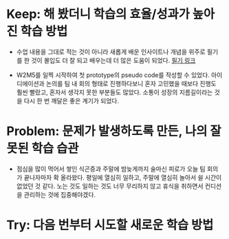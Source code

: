 # Keep: 해 봤더니 학습의 효율/성과가 높아진 학습 방법

- 수업 내용을 그대로 적는 것이 아니라 새롭게 배운 인사이트나 개념을 위주로 필기를 한 것이 몰입도 더 잘 되고 배우는데 더 많은 도움이 되었다. [필기 링크](https://chayhyeon.notion.site/7-14-230331850b7b80878258ccf663803413?source=copy_link)

- W2M5를 일찍 시작하여 첫 prototype의 pseudo code를 작성할 수 있었다. 아이디에이션과 논의를 팀 내 회의 형태로 진행하다보니 혼자 고민했을 때보다 진행도 훨씬 빨랐고, 혼자서 생각지 못한 부분들도 많았다. 소통이 성장의 지름길이라는 것을 다시 한 번 깨달은 좋은 계기가 되었다.

# Problem: 문제가 발생하도록 만든, 나의 잘못된 학습 습관

- 점심을 많이 먹어서 쌓인 식곤증과 주말에 밤늦게까지 술마신 피로가 오늘 팀 회의가 끝나자마자 확 올라왔다. 평일에 열심히 일하고, 주말에 열심히 놀아서 쉴 시간이 없었던 것 같다. 노는 것도 일하는 것도 너무 무리하지 않고 휴식을 취하면서 컨디션을 관리하는 것에 집중해야겠다.

# Try: 다음 번부터 시도할 새로운 학습 방법
